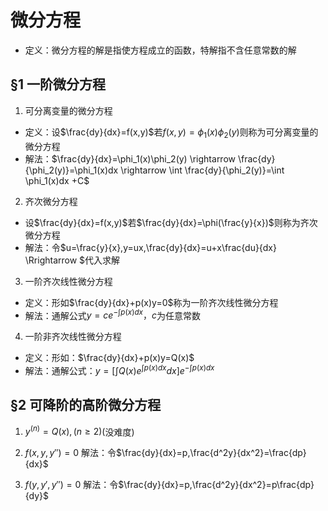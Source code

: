 <head>
  <script src="https://cdn.mathjax.org/mathjax/latest/MathJax.js?config=TeX-AMS-MML_HTMLorMML" type="text/javascript"></script>
  <script type="text/x-mathjax-config">
    MathJax.Hub.Config({
      tex2jax: {
      skipTags: ['script', 'noscript', 'style', 'textarea', 'pre'],
      inlineMath: [['$','$']]
      }
    });
  </script>
</head>

# 微分方程
- 定义：微分方程的解是指使方程成立的函数，特解指不含任意常数的解

## §1 一阶微分方程
1. 可分离变量的微分方程 
  - 定义：设$\frac{dy}{dx}=f(x,y)$若$f(x,y)=\phi_1(x)\phi_2(y)$则称为可分离变量的微分方程
  - 解法：$\frac{dy}{dx}=\phi_1(x)\phi_2(y) \rightarrow \frac{dy}{\phi_2(y)}=\phi_1(x)dx \rightarrow \int \frac{dy}{\phi_2(y)}=\int \phi_1(x)dx +C$

2. 齐次微分方程
  - 设$\frac{dy}{dx}=f(x,y)$若$\frac{dy}{dx}=\phi(\frac{y}{x})$则称为齐次微分方程
  - 解法：令$u=\frac{y}{x},y=ux,\frac{dy}{dx}=u+x\frac{du}{dx} \Rrightarrow $代入求解

3. 一阶齐次线性微分方程
  - 定义：形如$\frac{dy}{dx}+p(x)y=0$称为一阶齐次线性微分方程
  - 解法：通解公式$y=ce^{-\int p(x)dx}，c$为任意常数

4. 一阶非齐次线性微分方程
  - 定义：形如：$\frac{dy}{dx}+p(x)y=Q(x)$
  - 解法：通解公式：$y=[\int Q(x)e^{\int p(x)dx}dx]e^{-\int p(x)dx}$


## §2 可降阶的高阶微分方程

1. $y^{(n)}=Q(x),(n\geq2)$(没难度)

2. $f(x,y,y'')=0$
  解法：令$\frac{dy}{dx}=p,\frac{d^2y}{dx^2}=\frac{dp}{dx}$

3. $f(y,y',y'')=0$
  解法：令$\frac{dy}{dx}=p,\frac{d^2y}{dx^2}=p\frac{dp}{dy}$